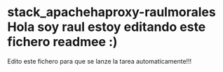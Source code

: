 # stack_apachehaproxy-raulmorales Hola soy raul estoy editando este fichero readmee :)

Edito este fichero para que se lanze la tarea automaticamente!!!
